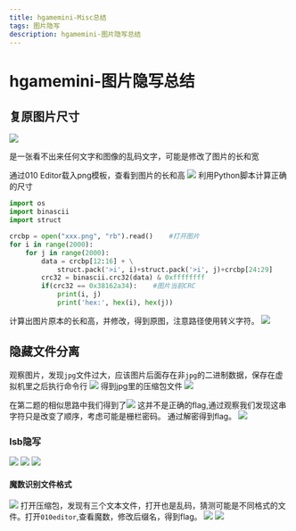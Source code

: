```yaml
---
title: hgamemini-Misc总结
tags: 图片隐写
description: hgamemini-图片隐写总结
---
```

# hgamemini-图片隐写总结
## 复原图片尺寸
![](../img/Snipaste_2023-12-10_17-43-05.png)

是一张看不出来任何文字和图像的乱码文字，可能是修改了图片的长和宽

通过010 Editor载入png模板，查看到图片的长和高
![](../img/Snipaste_2023-12-10_17-39-44.png)
利用Python脚本计算正确的尺寸
```python
import os
import binascii
import struct

crcbp = open("xxx.png", "rb").read()    #打开图片
for i in range(2000):
    for j in range(2000):
        data = crcbp[12:16] + \
            struct.pack('>i', i)+struct.pack('>i', j)+crcbp[24:29]
        crc32 = binascii.crc32(data) & 0xffffffff
        if(crc32 == 0x38162a34):    #图片当前CRC
            print(i, j)
            print('hex:', hex(i), hex(j))
```
计算出图片原本的长和高，并修改，得到原图，注意路径使用转义字符。
![](../img/Snipaste_2023-12-10_18-07-18.png)
## 隐藏文件分离
观察图片，发现`jpg`文件过大，应该图片后面存在非`jpg`的二进制数据，保存在虚拟机里之后执行命令行
![](../img/Snipaste_2023-12-10_18-36-59.png)
得到jpg里的压缩包文件
![](../img/Snipaste_2023-12-10_18-49-55.png)

在第二题的相似思路中我们得到了![](../img/Snipaste_2023-12-13_19-00-56.png)
这并不是正确的flag,通过观察我们发现这串字符只是改变了顺序，考虑可能是栅栏密码。
通过解密得到flag。
![](../img/Snipaste_2023-12-13_19-02-34.png)
### lsb隐写
![](../img/Snipaste_2023-12-10_18-55-56.png)
![](../img/Snipaste_2023-12-10_18-59-18.png)
![](../img/Snipaste_2023-12-10_18-57-04.png)
#### 魔数识别文件格式
![](../img/Snipaste_2023-12-13_19-03-05.png)
打开压缩包，发现有三个文本文件，打开也是乱码，猜测可能是不同格式的文件。打开`010editor`,查看魔数，修改后缀名，得到flag。
![](../img/Snipaste_2023-12-13_19-03-33.png)
![](../img/16进制文件类型.jpg)



